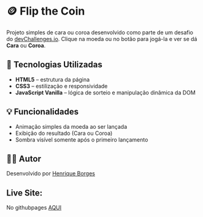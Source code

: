 # 🪙 Flip the Coin

Projeto simples de cara ou coroa desenvolvido como parte de um desafio do [devChallenges.io](https://devchallenges.io/). Clique na moeda ou no botão para jogá-la e ver se dá **Cara** ou **Coroa**.

## 🚀 Tecnologias Utilizadas

- **HTML5** – estrutura da página
- **CSS3** – estilização e responsividade
- **JavaScript Vanilla** – lógica de sorteio e manipulação dinâmica da DOM

## 💡 Funcionalidades

- Animação simples da moeda ao ser lançada
- Exibição do resultado (Cara ou Coroa)
- Sombra visível somente após o primeiro lançamento

## 👨‍💻 Autor

Desenvolvido por [Henrique Borges](https://github.com/HenriqueBorgesProg)

## Live Site:
No githubpages [AQUI](henriqueborgesprog.github.io./jogo-moeda/)
